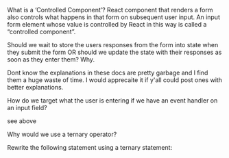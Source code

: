 What is a ‘Controlled Component’?
React component that renders a form also controls what happens in that form on subsequent user input. An input form element whose value is controlled by React in this way is called a “controlled component”.

Should we wait to store the users responses from the form into state when they submit the form OR should we update the state with their
responses as soon as they enter them? Why.

Dont know the explanations in these docs are pretty garbage and I find them  a huge waste of time. 
I would apprecaite it if y'all could post ones with better explanations.  

How do we target what the user is entering if we have an event handler on an input field?

see above


Why would we use a ternary operator?




Rewrite the following statement using a ternary statement:
